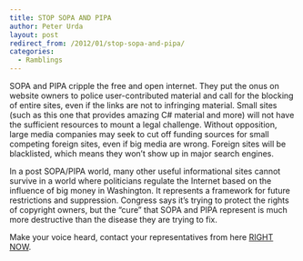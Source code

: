 ```yaml
---
title: STOP SOPA AND PIPA
author: Peter Urda
layout: post
redirect_from: /2012/01/stop-sopa-and-pipa/
categories:
  - Ramblings
---
```

SOPA and PIPA cripple the free and open internet. They put the onus on website owners to police user-contributed material and call for the blocking of entire sites, even if the links are not to infringing material. Small sites (such as this one that provides amazing C# material and more) will not have the sufficient resources to mount a legal challenge. Without opposition, large media companies may seek to cut off funding sources for small competing foreign sites, even if big media are wrong. Foreign sites will be blacklisted, which means they won&#8217;t show up in major search engines.

In a post SOPA/PIPA world, many other useful informational sites cannot survive in a world where politicians regulate the Internet based on the influence of big money in Washington. It represents a framework for future restrictions and suppression. Congress says it&#8217;s trying to protect the rights of copyright owners, but the &#8220;cure&#8221; that SOPA and PIPA represent is much more destructive than the disease they are trying to fix.

Make your voice heard, contact your representatives from here <a href="http://en.wikipedia.org/wiki/Special:CongressLookup" class="external external_icon" target="_blank">RIGHT NOW</a>.
